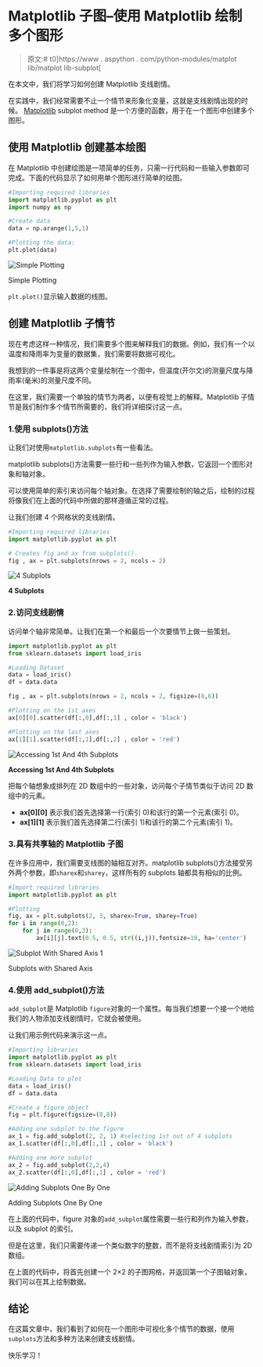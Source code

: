 # Matplotlib 子图–使用 Matplotlib 绘制多个图形

> 原文:# t0]https://www . aspython . com/python-modules/matplot lib/matplot lib-subplot[

在本文中，我们将学习如何创建 Matplotlib 支线剧情。

在实践中，我们经常需要不止一个情节来形象化变量，这就是支线剧情出现的时候。 [Matplotlib](https://www.askpython.com/python-modules/matplotlib/python-matplotlib) subplot method 是一个方便的函数，用于在一个图形中创建多个图形。

## 使用 Matplotlib 创建基本绘图

在 Matplotlib 中创建绘图是一项简单的任务，只需一行代码和一些输入参数即可完成。下面的代码显示了如何用单个图形进行简单的绘图。

```py
#Importing required libraries 
import matplotlib.pyplot as plt
import numpy as np

#Create data
data = np.arange(1,5,1)

#Plotting the data:
plt.plot(data)

```

![Simple Plotting](img/a90959ae343d4f1de49f594be24c4a13.png)

Simple Plotting

`plt.plot()`显示输入数据的线图。

## **创建 Matplotlib 子情节**

现在考虑这样一种情况，我们需要多个图来解释我们的数据。例如，我们有一个以温度和降雨率为变量的数据集，我们需要将数据可视化。

我想到的一件事是将这两个变量绘制在一个图中，但温度(开尔文)的测量尺度与降雨率(毫米)的测量尺度不同。

在这里，我们需要一个单独的情节为两者，以便有视觉上的解释。Matplotlib 子情节是我们制作多个情节所需要的，我们将详细探讨这一点。

### 1.使用 subplots()方法

让我们对使用`matplotlib.subplots`有一些看法。

matplotlib subplots()方法需要一些行和一些列作为输入参数，它返回一个图形对象和轴对象。

可以使用简单的索引来访问每个轴对象。在选择了需要绘制的轴之后，绘制的过程将像我们在上面的代码中所做的那样遵循正常的过程。

让我们创建 4 个网格状的支线剧情。

```py
#Importing required libraries
import matplotlib.pyplot as plt

# Creates fig and ax from subplots().
fig , ax = plt.subplots(nrows = 2, ncols = 2)

```

![4 Subplots](img/85287dedea987dd5800074811b0fb94f.png)

**4 Subplots**

### 2.访问支线剧情

访问单个轴非常简单。让我们在第一个和最后一个次要情节上做一些策划。

```py
import matplotlib.pyplot as plt
from sklearn.datasets import load_iris

#Loading Dataset
data = load_iris()
df = data.data

fig , ax = plt.subplots(nrows = 2, ncols = 2, figsize=(8,6))

#Plotting on the 1st axes
ax[0][0].scatter(df[:,0],df[:,1] , color = 'black')

#Plotting on the last axes
ax[1][1].scatter(df[:,1],df[:,2] , color = 'red')

```

![Accessing 1st And 4th Subplots](img/93d0603064e4bbbbb23093e604f12a0a.png)

**Accessing 1st And 4th Subplots**

把每个轴想象成排列在 2D 数组中的一些对象，访问每个子情节类似于访问 2D 数组中的元素。

*   **ax[0][0]** 表示我们首先选择第一行(索引 0)和该行的第一个元素(索引 0)。
*   **ax[1][1]** 表示我们首先选择第二行(索引 1)和该行的第二个元素(索引 1)。

### 3.具有共享轴的 Matplotlib 子图

在许多应用中，我们需要支线图的轴相互对齐。matplotlib subplots()方法接受另外两个参数，即`sharex`和`sharey`，这样所有的 subplots 轴都具有相似的比例。

```py
#Import required libraries
import matplotlib.pyplot as plt

#Plotting
fig, ax = plt.subplots(2, 3, sharex=True, sharey=True)
for i in range(0,2):
    for j in range(0,3):
        ax[i][j].text(0.5, 0.5, str((i,j)),fontsize=18, ha='center')

```

![Subplot With Shared Axis 1](img/2261b4946cee51b1cc1441b7c8d309f5.png)

Subplots with Shared Axis

### 4.使用 add_subplot()方法

`add_subplot`是 Matplotlib `figure`对象的一个属性。每当我们想要一个接一个地给我们的人物添加支线剧情时，它就会被使用。

让我们用示例代码来演示这一点。

```py
#Importing libraries
import matplotlib.pyplot as plt
from sklearn.datasets import load_iris

#Loading Data to plot
data = load_iris()
df = data.data

#Create a figure object
fig = plt.figure(figsize=(8,8))

#Adding one subplot to the figure
ax_1 = fig.add_subplot(2, 2, 1) #selecting 1st out of 4 subplots 
ax_1.scatter(df[:,0],df[:,1] , color = 'black')

#Adding one more subplot
ax_2 = fig.add_subplot(2,2,4)
ax_2.scatter(df[:,0],df[:,1] , color = 'red')

```

![Adding Subplots One By One](img/f6bfc0e35a267f0e2e1644f548bd0b70.png)

Adding Subplots One By One

在上面的代码中，figure 对象的`add_subplot`属性需要一些行和列作为输入参数，以及 subplot 的索引。

但是在这里，我们只需要传递一个类似数字的整数，而不是将支线剧情索引为 2D 数组。

在上面的代码中，将首先创建一个 2×2 的子图网格，并返回第一个子图轴对象，我们可以在其上绘制数据。

## 结论

在这篇文章中，我们看到了如何在一个图形中可视化多个情节的数据，使用`subplots`方法和多种方法来创建支线剧情。

快乐学习！